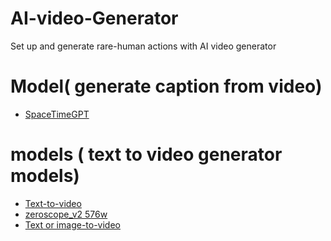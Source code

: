 # AI-video-Generator
Set up and generate rare-human actions with AI video generator

# Model(  generate caption from video)
  - [SpaceTimeGPT](https://huggingface.co/Neleac/SpaceTimeGPT)

# models ( text to video generator models) 
 - [Text-to-video](https://huggingface.co/docs/diffusers/api/pipelines/text_to_video)
 - [zeroscope_v2 576w](https://huggingface.co/cerspense/zeroscope_v2_576w)
 - [Text or image-to-video](https://huggingface.co/docs/diffusers/using-diffusers/text-img2vid)
  
